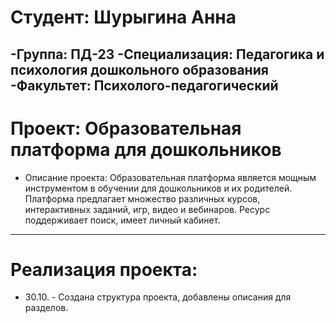 # Студент: Шурыгина Анна
-Группа: ПД-23
-Специализация: Педагогика и психология дошкольного образования
-Факультет: Психолого-педагогический
---
# Проект: Образовательная платформа для дошкольников
- Описание проекта: Образовательная платформа является мощным инструментом в обучении для дошкольников и их родителей. Платформа предлагает множество различных курсов, интерактивных заданий, игр, видео и вебинаров. Ресурс поддерживает поиск, имеет личный кабинет.
---
# Реализация проекта:
- 30.10. - Создана структура проекта, добавлены описания для разделов.